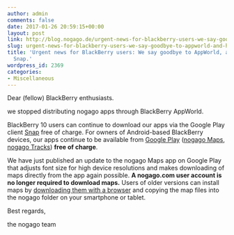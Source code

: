 ```yaml
---
author: admin
comments: false
date: 2017-01-26 20:59:15+00:00
layout: post
link: http://blog.nogago.de/urgent-news-for-blackberry-users-we-say-goodbye-to-appworld-and-hello-to-snap/
slug: urgent-news-for-blackberry-users-we-say-goodbye-to-appworld-and-hello-to-snap
title: 'Urgent news for BlackBerry users: We say goodbye to AppWorld, and hello to
  Snap.'
wordpress_id: 2369
categories:
- Miscellaneous
---
```


Dear (fellow) BlackBerry enthusiasts.

we stopped distributing nogago apps through BlackBerry AppWorld.

BlackBerry 10 users can continue to download our apps via the Google Play client [Snap](http://redlightoflove.com/snap/) free of charge. For owners of Android-based BlackBerry devices, our apps continue to be available from [Google Play](https://play.google.com/store/apps/details?id=com.nogago.android.maps) ([nogago Maps](https://play.google.com/store/apps/details?id=com.nogago.android.maps), [nogago Tracks](https://play.google.com/store/apps/details?id=com.nogago.bb10.tracks)) **free of charge**.

We have just published an update to the nogago Maps app on Google Play that adjusts font size for high device resolutions and makes downloading of maps directly from the app again possible. **A nogago.com user account is no longer required to download maps.** Users of older versions can install maps by [downloading them with a browser](http://download.nogago.com/) and copying the map files into the nogago folder on your smartphone or tablet.

Best regards,

the nogago team

